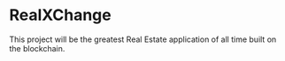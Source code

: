 # RealXChange
This project will be the greatest Real Estate application of all time built on the blockchain. 
